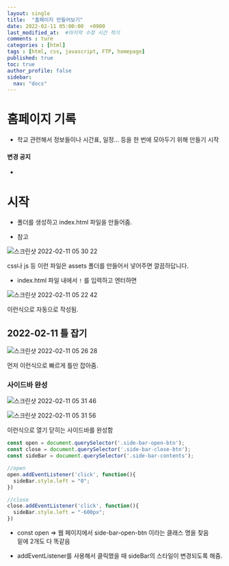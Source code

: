 ```yaml
---
layout: single
title:  "홈페이지 만들어보기"
date: 2022-02-11 05:00:00  +0900
last_modified_at:  #마지막 수정 시간 적기
comments : ture
categories : [html]
tags : [html, css, javascript, FTP, homepage]
published: true
toc: true 
author_profile: false
sidebar: 
  nav: "docs"
---
```



# 홈페이지 기록

+ 학교 관련해서 정보들이나 시간표, 일정... 등을 한 번에 모아두기 위해 만들기 시작

<div class="notice--danger">
  <h4>변경 공지</h4>
  <ul>
    <li></li>
  </ul>
</div>

# 시작

+ 폴더를 생성하고 index.html 파일을 만들어줌.

+ 참고 

![스크린샷 2022-02-11 05 30 22](https://user-images.githubusercontent.com/75836426/153491427-e9ae6843-178a-4d50-8468-f8c931124287.png)

css나 js 등 이런 파일은 assets 폴더를 만들어서 넣어주면 깔끔하답니다.

+ index.html 파일 내에서 `!` 를 입력하고 엔터하면 

![스크린샷 2022-02-11 05 22 42](https://user-images.githubusercontent.com/75836426/153490364-1c1c04da-c6d3-49f5-a766-cb4a9ed673dd.png)

이런식으로 자동으로 작성됨.

## 2022-02-11 틀 잡기

![스크린샷 2022-02-11 05 26 28](https://user-images.githubusercontent.com/75836426/153490872-e05ae9fd-2ef7-4f2b-aa59-5685854c6429.png)

먼저 이런식으로 빠르게 틀만 잡아줌.

### 사이드바 완성

![스크린샷 2022-02-11 05 31 46](https://user-images.githubusercontent.com/75836426/153491589-c211b0a3-dafc-4fff-b27c-20519f12e3d3.png)

![스크린샷 2022-02-11 05 31 56](https://user-images.githubusercontent.com/75836426/153491605-731ac38b-dd3c-403a-96b2-b9857918f316.png)

이런식으로 열기 닫히는 사이드바를 완성함

```javascript
const open = document.querySelector('.side-bar-open-btn');
const close = document.querySelector('.side-bar-close-btn');
const sideBar = document.querySelector('.side-bar-contents');

//open
open.addEventListener('click', function(){
  sideBar.style.left = "0";
})

//close
close.addEventListener('click', function(){
  sideBar.style.left = "-600px";
})
```

+ const open => 웹 페이지에서 side-bar-open-btn 이라는 클래스 명을 찾음   
밑에 2개도 다 똑같음

+ addEventListener를 사용해서 클릭했을 때 sideBar의 스타일이 변경되도록 해줌.